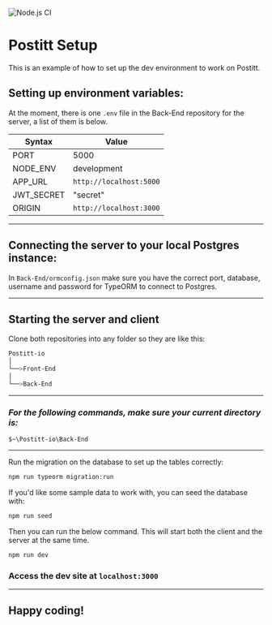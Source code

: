 ![Node.js CI](https://github.com/Postitt-io/Back-end/workflows/Node.js%20CI/badge.svg)

# Postitt Setup

This is an example of how to set up the dev environment to work on Postitt.

## Setting up environment variables:

At the moment, there is one `.env` file in the Back-End repository for the server, a list of them is below.

| Syntax     | Value                   |
| ---------- | ----------------------- |
| PORT       | 5000                    |
| NODE_ENV   | development             |
| APP_URL    | `http://localhost:5000` |
| JWT_SECRET | "secret"                |
| ORIGIN     | `http://localhost:3000` |

---

## Connecting the server to your local Postgres instance:

In `Back-End/ormconfig.json` make sure you have the correct port, database, username and password for TypeORM to connect to Postgres.

---

## Starting the server and client

Clone both repositories into any folder so they are like this:

```bash
Postitt-io
│
└──>Front-End
│
└──>Back-End

```

---

### _For the following commands, make sure your current directory is:_

`$~\Postitt-io\Back-End`

---

Run the migration on the database to set up the tables correctly:

```bash
npm run typeorm migration:run
```

If you'd like some sample data to work with, you can seed the database with:

```bash
npm run seed
```

Then you can run the below command. This will start both the client and the server at the same time.

```bash
npm run dev
```

### Access the dev site at `localhost:3000`

---

## Happy coding!
